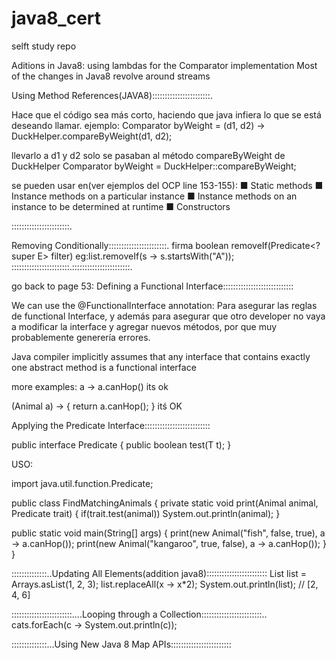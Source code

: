 # java8_cert
selft study repo


Aditions in Java8:
using lambdas for the Comparator implementation
Most of the changes in Java8 revolve around streams


Using Method References(JAVA8):::::::::::::::::::::::.

Hace que el código sea más corto, haciendo que java infiera lo que se está deseando llamar.
ejemplo:
Comparator<Duck> byWeight = (d1, d2) -> DuckHelper.compareByWeight(d1, d2);

llevarlo a 
d1 y d2 solo se pasaban al método compareByWeight de DuckHelper
Comparator<Duck> byWeight = DuckHelper::compareByWeight;


se pueden usar en(ver ejemplos del OCP line 153-155):
■ Static methods
■ Instance methods on a particular instance
■ Instance methods on an instance to be determined at runtime
■ Constructors

:::::::::::::::::::::::.

Removing Conditionally:::::::::::::::::::::::.
firma
boolean removeIf(Predicate<? super E> filter)
eg:list.removeIf(s -> s.startsWith("A"));
:::::::::::::::::::::::.:::::::::::::::::::::::.

go back to page 53: Defining a Functional Interface::::::::::::::::::::::::::::

We can use the @FunctionalInterface annotation: Para asegurar las reglas de functional Interface, y además para asegurar que otro developer no vaya a 
modificar la interface y agregar nuevos métodos, por que muy probablemente generería errores.

Java compiler implicitly assumes that any interface that contains exactly one abstract method is a functional interface


more examples:
a -> a.canHop() its ok 
 
(Animal a) -> { return a.canHop(); } itś OK 

Applying the Predicate Interface::::::::::::::::::::::::::

public interface Predicate<T> {
public boolean test(T t);
}



USO:

import java.util.function.Predicate;
 
public class FindMatchingAnimals {
private static void print(Animal animal, Predicate<Animal> trait) {
if(trait.test(animal))
System.out.println(animal);
}
 
public static void main(String[] args) {
print(new Animal("fish", false, true), a -> a.canHop());
print(new Animal("kangaroo", true, false), a -> a.canHop());
}
}


::::::::::::::..Updating All Elements(addition java8)::::::::::::::::::::::::
List<Integer> list = Arrays.asList(1, 2, 3);
list.replaceAll(x -> x*2);
System.out.println(list); // [2, 4, 6]


::::::::::::::::::::::::....Looping through a Collection::::::::::::::::::::::::..
cats.forEach(c -> System.out.println(c));



::::::::::::::...Using New Java 8 Map APIs::::::::::::::::::::::::




